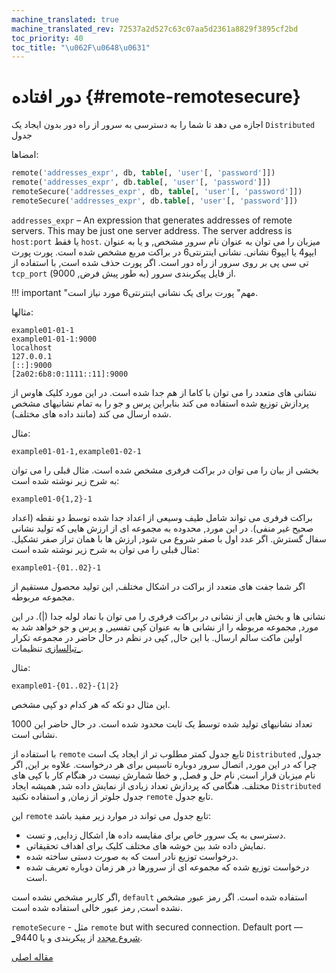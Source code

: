```yaml
---
machine_translated: true
machine_translated_rev: 72537a2d527c63c07aa5d2361a8829f3895cf2bd
toc_priority: 40
toc_title: "\u062F\u0648\u0631"
---
```


# دور افتاده {#remote-remotesecure}

اجازه می دهد تا شما را به دسترسی به سرور از راه دور بدون ایجاد یک `Distributed` جدول

امضاها:

``` sql
remote('addresses_expr', db, table[, 'user'[, 'password']])
remote('addresses_expr', db.table[, 'user'[, 'password']])
remoteSecure('addresses_expr', db, table[, 'user'[, 'password']])
remoteSecure('addresses_expr', db.table[, 'user'[, 'password']])
```

`addresses_expr` – An expression that generates addresses of remote servers. This may be just one server address. The server address is `host:port` یا فقط `host`. میزبان را می توان به عنوان نام سرور مشخص, و یا به عنوان ایپو4 یا ایپو6 نشانی. نشانی اینترنتی6 در براکت مربع مشخص شده است. پورت پورت تی سی پی بر روی سرور از راه دور است. اگر پورت حذف شده است, با استفاده از `tcp_port` از فایل پیکربندی سرور (به طور پیش فرض, 9000).

!!! important "مهم"
    پورت برای یک نشانی اینترنتی6 مورد نیاز است.

مثالها:

``` text
example01-01-1
example01-01-1:9000
localhost
127.0.0.1
[::]:9000
[2a02:6b8:0:1111::11]:9000
```

نشانی های متعدد را می توان با کاما از هم جدا شده است. در این مورد کلیک هاوس از پردازش توزیع شده استفاده می کند بنابراین پرس و جو را به تمام نشانیهای مشخص شده ارسال می کند (مانند داده های مختلف).

مثال:

``` text
example01-01-1,example01-02-1
```

بخشی از بیان را می توان در براکت فرفری مشخص شده است. مثال قبلی را می توان به شرح زیر نوشته شده است:

``` text
example01-0{1,2}-1
```

براکت فرفری می تواند شامل طیف وسیعی از اعداد جدا شده توسط دو نقطه (اعداد صحیح غیر منفی). در این مورد, محدوده به مجموعه ای از ارزش هایی که تولید نشانی سفال گسترش. اگر عدد اول با صفر شروع می شود, ارزش ها با همان تراز صفر تشکیل. مثال قبلی را می توان به شرح زیر نوشته شده است:

``` text
example01-{01..02}-1
```

اگر شما جفت های متعدد از براکت در اشکال مختلف, این تولید محصول مستقیم از مجموعه مربوطه.

نشانی ها و بخش هایی از نشانی در براکت فرفری را می توان با نماد لوله جدا (\|). در این مورد, مجموعه مربوطه را از نشانی ها به عنوان کپی تفسیر, و پرس و جو خواهد شد به اولین ماکت سالم ارسال. با این حال, کپی در نظم در حال حاضر در مجموعه تکرار [\_تبالسازی](../../operations/settings/settings.md) تنظیمات.

مثال:

``` text
example01-{01..02}-{1|2}
```

این مثال دو تکه که هر کدام دو کپی مشخص.

تعداد نشانیهای تولید شده توسط یک ثابت محدود شده است. در حال حاضر این 1000 نشانی است.

با استفاده از `remote` تابع جدول کمتر مطلوب تر از ایجاد یک است `Distributed` جدول, چرا که در این مورد, اتصال سرور دوباره تاسیس برای هر درخواست. علاوه بر این, اگر نام میزبان قرار است, نام حل و فصل, و خطا شمارش نیست در هنگام کار با کپی های مختلف. هنگامی که پردازش تعداد زیادی از نمایش داده شد, همیشه ایجاد `Distributed` جدول جلوتر از زمان, و استفاده نکنید `remote` تابع جدول.

این `remote` تابع جدول می تواند در موارد زیر مفید باشد:

-   دسترسی به یک سرور خاص برای مقایسه داده ها, اشکال زدایی, و تست.
-   نمایش داده شد بین خوشه های مختلف کلیک برای اهداف تحقیقاتی.
-   درخواست توزیع نادر است که به صورت دستی ساخته شده.
-   درخواست توزیع شده که مجموعه ای از سرورها در هر زمان دوباره تعریف شده است.

اگر کاربر مشخص نشده است, `default` استفاده شده است.
اگر رمز عبور مشخص نشده است, رمز عبور خالی استفاده شده است.

`remoteSecure` - مثل `remote` but with secured connection. Default port — [\_شروع مجدد](../../operations/server-configuration-parameters/settings.md#server_configuration_parameters-tcp_port_secure) از پیکربندی و یا 9440.

[مقاله اصلی](https://clickhouse.tech/docs/en/query_language/table_functions/remote/) <!--hide-->
